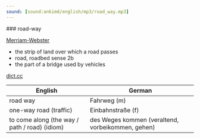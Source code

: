 ```yaml
---
sound: [sound:ankimd/english/mp3/road_way.mp3]
---
```


\### road-way

[Merriam-Webster](https://www.merriam-webster.com/dictionary/road-way)

- the strip of land over which a road passes
- road, roadbed sense 2b
- the part of a bridge used by vehicles

[dict.cc](https://www.dict.cc/road-way)

| English        | German       |
| -------------- | ------------ |
| road way | Fahrweg (m) |
| one-way road (traffic) | Einbahnstraße (f) |
| to come along (the way / path / road) (idiom) | des Weges kommen (veraltend, vorbeikommen, gehen) |
